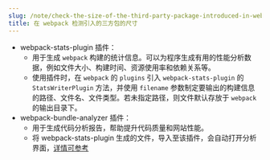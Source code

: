 ```yaml
---
slug: /note/check-the-size-of-the-third-party-package-introduced-in-webpack
title: 在 webpack 检测引入的三方包的尺寸
---
```

- webpack-stats-plugin 插件：
	- 用于生成 `webpack` 构建的统计信息。可以为程序生成有用的性能分析数据，例如文件大小、构建时间、资源使用率和依赖关系等。
	- 使用插件时，在 `webpack` 的 `plugins` 引入 `webpack-stats-plugin` 的 `StatsWriterPlugin` 方法，并使用 `filename` 参数制定要输出的构建信息的路径、文件名、文件类型。若未指定路径，则文件默认存放于 `webpack` 的输出目录下。
- webpack-bundle-analyzer 插件：
	- 用于生成代码分析报告，帮助提升代码质量和网站性能。
	- 将 webpack-stats-plugin 生成的文件，导入至该插件，会自动打开分析界面，[详情可参考](https://juejin.cn/post/6844903825216651271)
